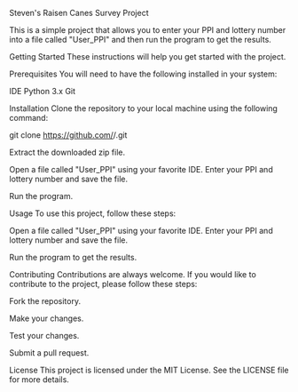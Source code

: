 Steven's Raisen Canes Survey Project

This is a simple project that allows you to enter your PPI and lottery number into a file called "User_PPI" and then run the program to get the results.

Getting Started
These instructions will help you get started with the project.

Prerequisites
You will need to have the following installed in your system:

IDE
Python 3.x
Git

Installation
Clone the repository to your local machine using the following command:

git clone https://github.com/<username>/<repository-name>.git

Extract the downloaded zip file.

Open a file called "User_PPI" using your favorite IDE. Enter your PPI and lottery number and save the file.

Run the program.

Usage
To use this project, follow these steps:

Open a file called "User_PPI" using your favorite IDE. Enter your PPI and lottery number and save the file.

Run the program to get the results.

Contributing
Contributions are always welcome. If you would like to contribute to the project, please follow these steps:

Fork the repository.

Make your changes.

Test your changes.

Submit a pull request.

License
This project is licensed under the MIT License. See the LICENSE file for more details.

